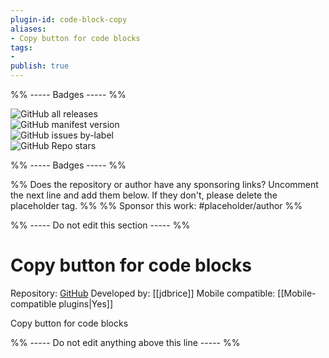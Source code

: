 ```yaml
---
plugin-id: code-block-copy
aliases:
- Copy button for code blocks
tags: 
- 
publish: true
---
```


%% ----- Badges ----- %%

![GitHub all releases](https://img.shields.io/github/downloads/jdbrice/obsidian-code-block-copy/total?color=573E7A&logo=github&style=for-the-badge)   
![GitHub manifest version](https://img.shields.io/github/manifest-json/v/jdbrice/obsidian-code-block-copy?color=573E7A&logo=github&style=for-the-badge)   
![GitHub issues by-label](https://img.shields.io/github/issues/jdbrice/obsidian-code-block-copy/help%20wanted?color=573E7A&logo=github&style=for-the-badge)   
![GitHub Repo stars](https://img.shields.io/github/stars/jdbrice/obsidian-code-block-copy?color=573E7A&logo=github&style=for-the-badge)

%% ----- Badges ----- %%

%% Does the repository or author have any sponsoring links? Uncomment the next line and add them below. If they don't, please delete the placeholder tag. %%
%% Sponsor this work: #placeholder/author %%

%% ----- Do not edit this section ----- %%

# Copy button for code blocks

Repository: [GitHub](https://github.com/jdbrice/obsidian-code-block-copy)
Developed by: [[jdbrice]]
Mobile compatible: [[Mobile-compatible plugins|Yes]]

Copy button for code blocks

%% ----- Do not edit anything above this line ----- %% 
